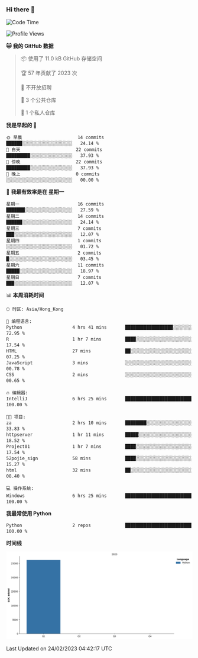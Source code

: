 ### Hi there 👋

<!--
**Mrzqd/Mrzqd** is a ✨ _special_ ✨ repository because its `README.md` (this file) appears on your GitHub profile.

Here are some ideas to get you started:

- 🔭 I’m currently working on ...
- 🌱 I’m currently learning ...
- 👯 I’m looking to collaborate on ...
- 🤔 I’m looking for help with ...
- 💬 Ask me about ...
- 📫 How to reach me: ...
- 😄 Pronouns: ...
- ⚡ Fun fact: ...
-->
<!--START_SECTION:waka-->
![Code Time](http://img.shields.io/badge/Code%20Time-6%20hrs%2041%20mins-blue)

![Profile Views](http://img.shields.io/badge/%E4%B8%AA%E4%BA%BA%E8%B5%84%E6%96%99%E8%A7%82%E7%9C%8B%E6%AC%A1%E6%95%B0-22-blue)

**🐱 我的 GitHub 数据** 

> 📦  使用了 11.0 kB GitHub 存储空间 
 > 
> 🏆 57 年贡献了 2023 次
 > 
> 🚫 不开放招聘
 > 
> 📜 3 个公共仓库 
 > 
> 🔑 1 个私人仓库 
 > 
**我是早起的 🐤** 

```text
🌞 早晨                     14 commits          ██████░░░░░░░░░░░░░░░░░░░   24.14 % 
🌆 白天                     22 commits          █████████░░░░░░░░░░░░░░░░   37.93 % 
🌃 傍晚                     22 commits          █████████░░░░░░░░░░░░░░░░   37.93 % 
🌙 晚上                     0 commits           ░░░░░░░░░░░░░░░░░░░░░░░░░   00.00 % 
```
📅 **我最有效率是在 星期一** 

```text
星期一                      16 commits          ███████░░░░░░░░░░░░░░░░░░   27.59 % 
星期二                      14 commits          ██████░░░░░░░░░░░░░░░░░░░   24.14 % 
星期三                      7 commits           ███░░░░░░░░░░░░░░░░░░░░░░   12.07 % 
星期四                      1 commits           ░░░░░░░░░░░░░░░░░░░░░░░░░   01.72 % 
星期五                      2 commits           █░░░░░░░░░░░░░░░░░░░░░░░░   03.45 % 
星期六                      11 commits          █████░░░░░░░░░░░░░░░░░░░░   18.97 % 
星期日                      7 commits           ███░░░░░░░░░░░░░░░░░░░░░░   12.07 % 
```


📊 **本周消耗时间** 

```text
🕑︎ 时区: Asia/Hong_Kong

💬 编程语言: 
Python                   4 hrs 41 mins       ██████████████████░░░░░░░   72.95 % 
R                        1 hr 7 mins         ████░░░░░░░░░░░░░░░░░░░░░   17.54 % 
HTML                     27 mins             ██░░░░░░░░░░░░░░░░░░░░░░░   07.25 % 
JavaScript               3 mins              ░░░░░░░░░░░░░░░░░░░░░░░░░   00.78 % 
CSS                      2 mins              ░░░░░░░░░░░░░░░░░░░░░░░░░   00.65 % 

🔥 编辑器: 
IntelliJ                 6 hrs 25 mins       █████████████████████████   100.00 % 

🐱‍💻 项目: 
za                       2 hrs 10 mins       ████████░░░░░░░░░░░░░░░░░   33.83 % 
httpserver               1 hr 11 mins        █████░░░░░░░░░░░░░░░░░░░░   18.52 % 
Project01                1 hr 7 mins         ████░░░░░░░░░░░░░░░░░░░░░   17.54 % 
52pojie_sign             58 mins             ████░░░░░░░░░░░░░░░░░░░░░   15.27 % 
html                     32 mins             ██░░░░░░░░░░░░░░░░░░░░░░░   08.40 % 

💻 操作系统: 
Windows                  6 hrs 25 mins       █████████████████████████   100.00 % 
```

**我最常使用 Python** 

```text
Python                   2 repos             █████████████████████████   100.00 % 
```



**时间线**

![Lines of Code chart](https://raw.githubusercontent.com/Mrzqd/Mrzqd/main/assets/bar_graph.png)


 Last Updated on 24/02/2023 04:42:17 UTC
<!--END_SECTION:waka-->
